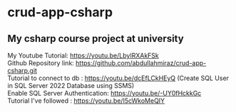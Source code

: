 # crud-app-csharp
My csharp course project at university  
---
My Youtube Tutorial:  https://youtu.be/LbyIRXAkFSk  
Github Repository link:  https://github.com/abdullahmiraz/crud-app-csharp.git  
Tutorial to connect to db : https://youtu.be/dcEfLCkHEyQ (Create SQL User in SQL Server 2022 Database using SSMS)  
Enable SQL Server Authentication: https://youtu.be/-UY0fHckkGc   
Tutorial I've followed : https://youtu.be/I5cWkoMeQIY  
